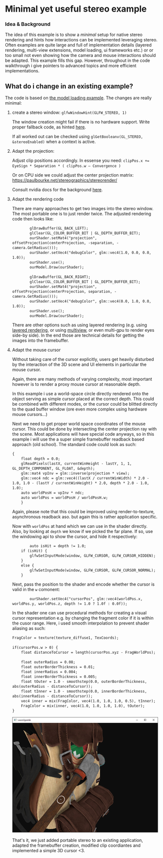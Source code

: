 # Minimal yet useful stereo example

### Idea & Background

The idea of this example is to show a *minimal* setup for native stereo rendering and hints how interactions can be implemented leveraging stereo. 
Often examples are quite large and full of implementation details (layered rendering, multi-view extensions, model loading, ui frameworks etc.) or or too small not even showing how the camera and mouse interactions should be adapted. This example fills this gap.
However, throughout in the code walkthrough i give pointers to advanced topics and more efficient implementations.


## What do i change in an existing example?

The code is based on [the model loading example](https://github.com/JoeyDeVries/LearnOpenGL/tree/a545a703f95893258d16dbe32f5ccbb6400fd213/src/3.model_loading/1.model_loading). The changes are really minimal:
1. create a stereo window: 
`glfwWindowHint(GLFW_STEREO, 1)`

    The window creation might fail if there is no hardware support. Write proper fallback code, as hinted [here](https://github.com/haraldsteinlechner/LearnOpenGL/blob/468c193368eba875d87d03a6e252663b61c12a55/src/8.guest/2024/8.stereo/stereo.cpp#L75).

    If all worked out can be checked using `glGetBooleanv(GL_STEREO, &stereoEnabled)` when a context is active.

2. Adapt the projection:

    Adjust clip positions accordingly. In essense you need: `clipPos.x += EyeSign * Separation * ( clipPos.w – Convergence )`

    Or on CPU side we could adjust the center projection matrix: https://paulbourke.net/stereographics/stereorender/

    Consult nvidia docs for the background [here](https://www.nvidia.com/content/gtc-2010/pdfs/2010_gtc2010.pdf).

3. Adapt the rendering code

    There are many approaches to get two images into the stereo window. The most portable one is to just render twice. The adjusted rendering code then looks like:
    ```
            glDrawBuffer(GL_BACK_LEFT);
            glClear(GL_COLOR_BUFFER_BIT | GL_DEPTH_BUFFER_BIT);
            ourShader.setMat4("projection", offsetProjection(centerProjection, -separation, -camera.GetRadius()));
            ourShader.setVec4("debugColor", glm::vec4(1.0, 0.0, 0.0, 1.0));
            ourShader.use(); 
            ourModel.Draw(ourShader);  

            glDrawBuffer(GL_BACK_RIGHT);
            glClear(GL_COLOR_BUFFER_BIT | GL_DEPTH_BUFFER_BIT);
            ourShader.setMat4("projection", offsetProjection(centerProjection, separation, -camera.GetRadius()));
            ourShader.setVec4("debugColor", glm::vec4(0.0, 1.0, 0.0, 1.0));
            ourShader.use();
            ourModel.Draw(ourShader); 
    ```

    There are other options such as using layered rendering (e.g. using [layered rendering](https://registry.khronos.org/OpenGL-Refpages/gl4/html/gl_Layer.xhtml), or using [multiview](https://registry.khronos.org/OpenGL/extensions/OVR/OVR_multiview.txt), or even multi-gpu to render eyes side-by side). In the end those are technical details for getting the images into the framebuffer.

4. Adapt the mouse cursor

    Without taking care of the cursor explicitly, users get heavily disturbed by the interaction of the 3D scene and UI elements in particular the mouse cursor.

    Again, there are many methods of varying complexity, most important however is to render a proxy mouse cursor at reasonable depth.

    In this example i use a world-space circle directly rendered onto the object serving as simple cursor placed at the correct depth. This could be combined with different modes, or the cursor could be blitted directly to the quad buffer window (ore even more complex using hardware mouse cursors...)

    Next we need to get proper world space coordinates of the mouse cursor. This could be done by intersecting the center projection ray with the scene.
    Most applications will have special code anyways, so in this example i will use the a super simple framebuffer readback based approach (old school).
    The standard code could look as such:
    ```
    { 
        float depth = 0.0; 
        glReadPixels(lastX, currentWinHeight - lastY, 1, 1, GL_DEPTH_COMPONENT, GL_FLOAT, &depth);
        glm::mat4 vpInv = glm::inverse(projection * view); 
        glm::vec4 ndc = glm::vec4((lastX / currentWinWidth) * 2.0 - 1.0, 1.0 - (lastY / currentWinHeight) * 2.0, depth * 2.0 - 1.0, 1.0);
        auto worldPosH = vpInv * ndc;
        auto worldPos = worldPosH / worldPosH.w; 
        }
    ```
    Again, please note that this could be improved using render-to-texture, asynchronous readback aso. but again this is rather application specific.

    Now with `worldPos` at hand which we can use in the shader directly.
    Also, by looking at `depth` we know if we picked the far plane. If so, use the windowing api to show the cursor, and hide it respectively:
    ```
            auto isHit = depth != 1.0;
        if (isHit) {
            glfwSetInputMode(window, GLFW_CURSOR, GLFW_CURSOR_HIDDEN);
        }
        else {
            glfwSetInputMode(window, GLFW_CURSOR, GLFW_CURSOR_NORMAL);
        }
    ```

    Next, pass the position to the shader and encode whether the cursor is valid in the `w` comonent:
    ```
            ourShader.setVec4("cursorPos", glm::vec4(worldPos.x, worldPos.y, worldPos.z, depth != 1.0 ? 1.0f : 0.0f));
    ```

    In the shader one can use procedural methods for creating a visual cursor representation e.g. by changing the fragment color if it is within the cusor range. Here, i used smooth interpolation to prevent shader aliasing as such:
    ```
    FragColor = texture(texture_diffuse1, TexCoords);

    if(cursorPos.w > 0) {
        float distanceToCursor = length(cursorPos.xyz - FragWorldPos);

        float outerRadius = 0.08; 
        float outerBorderThickness = 0.01;
        float innerRadius = 0.004;
        float innerBorderThickness = 0.005;
        float tOuter = 1.0 - smoothstep(0.0, outerBorderThickness, abs(outerRadius - distanceToCursor));
        float tInner = 1.0 - smoothstep(0.0, innerBorderThickness, abs(innerRadius - distanceToCursor));
        vec4 inner = mix(FragColor, vec4(1.0, 1.0, 1.0, 0.5), tInner);
        FragColor = mix(inner, vec4(1.0, 1.0, 1.0, 1.0), tOuter);
    }
    ```

    ![cursor image](image.png)


    That's it, we just added portable stereo to an existing application, adapted the framebuffer creation, modified clip coordiantes and implemented a simple 3D cursor <3.
